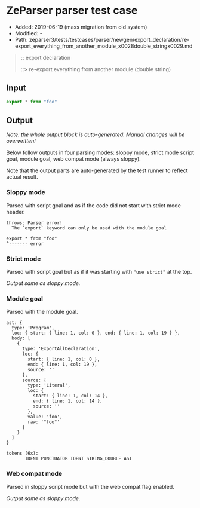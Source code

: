 # ZeParser parser test case

- Added: 2019-06-19 (mass migration from old system)
- Modified: -
- Path: zeparser3/tests/testcases/parser/newgen/export_declaration/re-export_everything_from_another_module_x0028double_stringx0029.md

> :: export declaration
>
> ::> re-export everything from another module (double string)

## Input

`````js
export * from "foo"
`````

## Output

_Note: the whole output block is auto-generated. Manual changes will be overwritten!_

Below follow outputs in four parsing modes: sloppy mode, strict mode script goal, module goal, web compat mode (always sloppy).

Note that the output parts are auto-generated by the test runner to reflect actual result.

### Sloppy mode

Parsed with script goal and as if the code did not start with strict mode header.

`````
throws: Parser error!
  The `export` keyword can only be used with the module goal

export * from "foo"
^------- error
`````

### Strict mode

Parsed with script goal but as if it was starting with `"use strict"` at the top.

_Output same as sloppy mode._

### Module goal

Parsed with the module goal.

`````
ast: {
  type: 'Program',
  loc: { start: { line: 1, col: 0 }, end: { line: 1, col: 19 } },
  body: [
    {
      type: 'ExportAllDeclaration',
      loc: {
        start: { line: 1, col: 0 },
        end: { line: 1, col: 19 },
        source: ''
      },
      source: {
        type: 'Literal',
        loc: {
          start: { line: 1, col: 14 },
          end: { line: 1, col: 14 },
          source: ''
        },
        value: 'foo',
        raw: '"foo"'
      }
    }
  ]
}

tokens (6x):
       IDENT PUNCTUATOR IDENT STRING_DOUBLE ASI
`````


### Web compat mode

Parsed in sloppy script mode but with the web compat flag enabled.

_Output same as sloppy mode._
